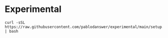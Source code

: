 # Experimental

```
curl -sSL https://raw.githubusercontent.com/pablodanswer/experimental/main/setup.sh | bash
```
